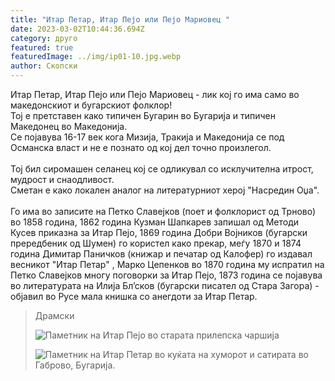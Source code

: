 ```yaml
---
title: "Итар Петар, Итар Пејо или Пејо Мариовец "
date: 2023-03-02T10:44:36.694Z
category: друго
featured: true
featuredImage: ../img/ip01-10.jpg.webp
author: Скопски
---
```


<!--StartFragment-->

Итар Петар, Итар Пејо или Пејо Мариовец - лик кој го има само во македонскиот и бугарскиот фолклор!\
Тој е претставен како типичен Бугарин во Бугарија и типичен Македонец во Македонија.\
Се појавува 16-17 век кога Мизија, Тракија и Македонија се под Османска власт и не е познато од кој дел точно произлегол.\
\
Тој бил сиромашен селанец кој се одликувал со исклучителна итрост, мудрост и снаодливост.\
Сметан е како локален аналог на литературниот херој "Насредин Оџа".\
\
Го има во записите на Петко Славејков (поет и фолклорист од Трново) во 1858 година, 1862 година Кузман Шапкарев запишал од Методи Кусев приказна за Итар Пејо, 1869 година Добри Војников (бугарски прередбеник од Шумен) го користел како прекар, меѓу 1870 и 1874 година Димитар Паничков (книжар и печатар од Калофер) го издавал весникот "Итар Петар" , Марко Цепенков во 1870 година му испратил на Петко Славејков многу поговорки за Итар Пејо, 1873 година се појавува во литературата на Илија Бл’сков (бугарски писател од Стара Загора) - објавил во Русе мала книшка со анегдоти за Итар Петар.

<!--EndFragment-->

> Драмски
>
> ![Паметник на Итар Пејо во старата прилепска чаршија](../img/spomenik_i_češma_na_itar_pejo_-_prilep_02.jpg.webp)
>
> ![Паметник на Итар Петар во куќата на хуморот и сатирата во Габрово, Бугарија.](../img/200px-humor_house_gabrovo3.jpg.webp)
